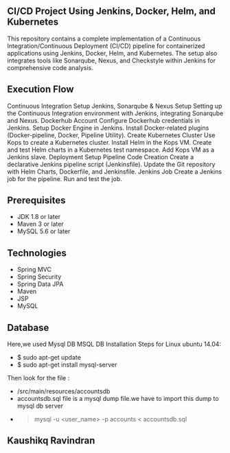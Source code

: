 ## CI/CD Project Using Jenkins, Docker, Helm, and Kubernetes

This repository contains a complete implementation of a Continuous Integration/Continuous Deployment (CI/CD) pipeline for containerized applications using Jenkins, Docker, Helm, and Kubernetes. The setup also integrates tools like Sonarqube, Nexus, and Checkstyle within Jenkins for comprehensive code analysis.

## Execution Flow
Continuous Integration Setup
Jenkins, Sonarqube & Nexus Setup
Setting up the Continuous Integration environment with Jenkins, integrating Sonarqube and Nexus.
Dockerhub Account
Configure Dockerhub credentials in Jenkins.
Setup Docker Engine in Jenkins.
Install Docker-related plugins (Docker-pipeline, Docker, Pipeline Utility).
Create Kubernetes Cluster
Use Kops to create a Kubernetes cluster.
Install Helm in the Kops VM.
Create and test Helm charts in a Kubernetes test namespace.
Add Kops VM as a Jenkins slave.
Deployment Setup
Pipeline Code Creation
Create a declarative Jenkins pipeline script (Jenkinsfile).
Update the Git repository with Helm Charts, Dockerfile, and Jenkinsfile.
Jenkins Job
Create a Jenkins job for the pipeline.
Run and test the job.

## Prerequisites
- JDK 1.8 or later
- Maven 3 or later
- MySQL 5.6 or later

## Technologies 
- Spring MVC
- Spring Security
- Spring Data JPA
- Maven
- JSP
- MySQL
## Database
Here,we used Mysql DB 
MSQL DB Installation Steps for Linux ubuntu 14.04:
- $ sudo apt-get update
- $ sudo apt-get install mysql-server

Then look for the file :
- /src/main/resources/accountsdb
- accountsdb.sql file is a mysql dump file.we have to import this dump to mysql db server
- > mysql -u <user_name> -p accounts < accountsdb.sql

## Kaushikq Ravindran

